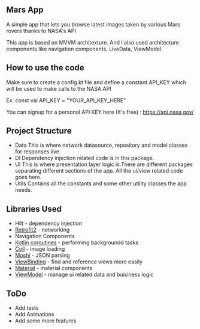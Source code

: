 ## Mars App
A simple app that lets you browse latest images taken by various Mars rovers thanks to NASA's API

This app is based on MVVM architexture. And I also used architecture components like navigation components, LiveData, ViewModel

## How to use the code
Make sure to create a config.kt file and define a constant API_KEY which will be used to make calls to the NASA API

Ex. const val API_KEY = "YOUR_API_KEY_HERE"

You can signup for a personal API KEY here (It's free) : https://api.nasa.gov/

## Project Structure

* Data
    This is where network datasource, repository and model classes for responses live.
* DI
    Dependency injection related code is in this package.
* UI
    This is where presentation layer logic is.There are different packages separating different sections of the app. All the ui/view related code goes here.
* Utils
    Contains all the constants and some other utility classes the app needs.

## Libraries Used
* Hilt - dependency injection
* [Retrofit2](https://square.github.io/retrofit/) - networking
* Navigation Components 
* [Kotlin coroutines](https://github.com/Kotlin/kotlinx.coroutines#user-content-android) - performing backgroundd tasks
* [Coil](https://github.com/coil-kt/coil) - image loading
* [Moshi](https://github.com/square/moshi) - JSON parsing
* [ViewBinding](https://developer.android.com/topic/libraries/view-binding) - find and reference views more easily
* [Material](https://material.io/develop/android/docs/getting-started/) - material components
* [ViewModel](https://developer.android.com/topic/libraries/architecture/viewmodel) - manage ui related data and buisiness logic

## ToDo
* Add tests
* Add Animations
* Add some more features

